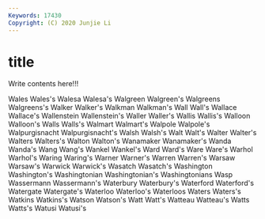 ```yaml
---
Keywords: 17430
Copyright: (C) 2020 Junjie Li
---
```


# title

Write contents here!!!
 
Wales 
Wales's 
Walesa 
Walesa's 
Walgreen 
Walgreen's 
Walgreens 
Walgreens's 
Walker
Walker's 
Walkman 
Walkman's 
Wall 
Wall's 
Wallace 
Wallace's 
Wallenstein 
Wallenstein's 
Waller
Waller's 
Wallis 
Wallis's 
Walloon 
Walloon's 
Walls 
Walls's 
Walmart 
Walmart's 
Walpole
Walpole's 
Walpurgisnacht 
Walpurgisnacht's 
Walsh 
Walsh's 
Walt 
Walt's 
Walter 
Walter's 
Walters
Walters's 
Walton 
Walton's 
Wanamaker 
Wanamaker's 
Wanda 
Wanda's 
Wang 
Wang's 
Wankel
Wankel's 
Ward 
Ward's 
Ware 
Ware's 
Warhol 
Warhol's 
Waring 
Waring's 
Warner
Warner's 
Warren 
Warren's 
Warsaw 
Warsaw's 
Warwick 
Warwick's 
Wasatch 
Wasatch's 
Washington
Washington's 
Washingtonian 
Washingtonian's 
Washingtonians 
Wasp 
Wassermann 
Wassermann's 
Waterbury 
Waterbury's 
Waterford
Waterford's 
Watergate 
Watergate's 
Waterloo 
Waterloo's 
Waterloos 
Waters 
Waters's 
Watkins 
Watkins's
Watson 
Watson's 
Watt 
Watt's 
Watteau 
Watteau's 
Watts 
Watts's 
Watusi 
Watusi's
